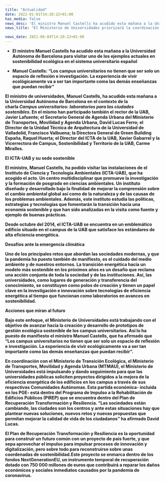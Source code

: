 ```yaml
---
title: "Actualidad"   
date: 2022-01-01T14:20:22+01:00
has_media: false
news_desc: 'El ministro Manuel Castells ha acudido esta mañana a la Universidad Autónoma de Barcelona para visitar uno de los ejemplos actuales en sostenibilidad ecológica en el sistema universitario español Manuel Castells: “Los campus universitarios no tienen que ser solo un espacio de reflexión e investigación. La experiencia de vivir ecológicamente va a ser tan importante como las demás enseñanzas que puedan recibir”'
news_title: "El Ministerio de Universidades priorizará la coordinación con las universidades ante la emergencia climática"

news_date: 2021-06-04T14:20:22+01:00
---
```

<ul>
<li><b>El ministro Manuel Castells ha acudido esta ma&ntilde;ana a la Universidad Aut&oacute;noma de Barcelona para visitar uno de los ejemplos actuales en sostenibilidad ecol&oacute;gica en el sistema universitario espa&ntilde;ol</li>
</ul>
<ul>
<li><b>Manuel Castells: &ldquo;Los campus universitarios no tienen que ser solo un espacio de reflexi&oacute;n e investigaci&oacute;n. La experiencia de vivir ecol&oacute;gicamente va a ser tan importante como las dem&aacute;s ense&ntilde;anzas que puedan recibir&rdquo;</li>
</ul>
<p>El ministro de universidades, Manuel Castells, ha acudido esta ma&ntilde;ana a la Universidad Aut&oacute;noma de Barcelona en el contexto de la charla<span>&nbsp;</span><em>Campus universitarios: laboratorios para las ciudades sostenibles</em>. En el mismo han participado tambi&eacute;n el rector de la UAB, Javier Lafuente; el Secretario General de Agenda Urbana del Ministerio de Transportes, Movilidad y Agenda Urbana, David Lucas Ferro; el Director de la Unidad T&eacute;cnica de Arquitectura de la Universidad de Valladolid, Francisco Valbuena; la Directora General de Green Building Espa&ntilde;a, Raquel Huerta; el Director del ICTA de la UAB, Xavier Gabarrel y la Vicerrectora de Campus, Sostenibilidad y Territorio de la UAB, Carme Miralles.</p>
<p><b>El ICTA-UAB y su sede sostenible</b></p>
<p>El ministro, Manuel Castells, ha podido visitar las instalaciones de el Instituto de Ciencia y Tecnolog&iacute;a Ambientales (ICTA-UAB), que ha acogido el acto. Un centro multidisciplinar que promueve la investigaci&oacute;n y la formaci&oacute;n de posgrado en ciencias ambientales. Un instituto dise&ntilde;ado y desarrollado bajo la finalidad de mejorar la comprensi&oacute;n sobre el cambio ambiental global as&iacute; como de la naturaleza y de las causas de los problemas ambientales. Adem&aacute;s, este instituto estudia las pol&iacute;ticas, estrategias y tecnolog&iacute;as que fomentar&aacute;n la transici&oacute;n hacia una econom&iacute;a sostenible y que han sido analizadas en la visita como fuente y ejemplo de buenas pr&aacute;cticas.</p>
<p>Desde octubre del 2014, el ICTA-UAB se encuentra en un emblem&aacute;tico edificio situado en el campus de la UAB que satisface los est&aacute;ndares de alta eficiencia energ&eacute;tica.</p>
<p><b>Desaf&iacute;os ante la emergencia clim&aacute;tica</b></p>
<p>Uno de los principales retos que abordan las sociedades modernas, y que la pandemia ha puesto tambi&eacute;n de manifiesto, es el cuidado del medio ambiente y de nuestros entornos. La transici&oacute;n energ&eacute;tica hac&iacute;a un modelo m&aacute;s sostenible en los pr&oacute;ximos a&ntilde;os es un desaf&iacute;o que reclama una acci&oacute;n conjunta de toda la sociedad y de las instituciones. As&iacute;, las universidades, como lugares de generaci&oacute;n y transferencia del conocimiento, se constituyen como polos de creaci&oacute;n y tienen un papel clave en la investigaci&oacute;n e innovaci&oacute;n sobre tecnolog&iacute;as de eficiencia energ&eacute;tica al tiempo que funcionan como laboratorios en avances en sostenibilidad.</p>
<p><b>Acciones que miran al futuro</b></p>
<p>Bajo este enfoque, el Ministerio de Universidades est&aacute; trabajando con el objetivo de avanzar hacia la creaci&oacute;n y desarrollo de prototipos de gesti&oacute;n ecol&oacute;gica sostenible de los campus universitarios. As&iacute; lo ha puesto de manifiesto el ministro Manuel Castells, que ha afirmado que &ldquo;Los campus universitarios no tienen que ser solo un espacio de reflexi&oacute;n e investigaci&oacute;n. La experiencia de vivir ecol&oacute;gicamente va a ser tan importante como las dem&aacute;s ense&ntilde;anzas que puedan recibir&rdquo;.</p>
<p>En coordinaci&oacute;n con el Ministerio de Transici&oacute;n Ecol&oacute;gica, el Ministerio de Transportes, Movilidad y Agenda Urbana (MTMAU), el Ministerio de Universidades est&aacute; impulsando y dando seguimiento para que las universidades p&uacute;blicas soliciten proyectos dirigidos a la mejora de la eficiencia energ&eacute;tica de los edificios en los campus a trav&eacute;s de sus respectivas Comunidades Aut&oacute;nomas. Esta partida econ&oacute;mica- incluida en los PGE- est&aacute; dentro del Programa de Impulso a la Rehabilitaci&oacute;n de Edificios P&uacute;blicos (PIREP) que se encuentra dentro del Plan de Recuperaci&oacute;n Transformaci&oacute;n y Resiliencia. &ldquo;Las sociedades est&aacute;n cambiando, las ciudades son los centros y ante estas situaciones hay que plantear nuevas soluciones, nuevos retos y nuevas propuestas que permitan mejorar la calidad de vida de los ciudadanos&rdquo; ha afirmado David Lucas.</p>
<p>El Plan de Recuperaci&oacute;n Transformaci&oacute;n y Resiliencia es la oportunidad para construir un futuro com&uacute;n con un proyecto de pa&iacute;s fuerte, y que sepa aprovechar el impulso para impulsar procesos de innovaci&oacute;n y digitalizaci&oacute;n, pero sobre todo para reconstruirse sobre unas coordenadas de sostenibilidad.Este proyecto se enmarca dentro de los fondos NextGenerationEU, un instrumento temporal de recuperaci&oacute;n dotado con 750 000 millones de euros que contribuir&aacute; a reparar los da&ntilde;os econ&oacute;micos y sociales inmediatos causados por la pandemia de coronavirus.</p>